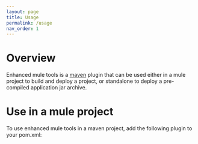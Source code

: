 ```yaml
---
layout: page
title: Usage
permalink: /usage
nav_order: 1
---
```

# Overview

Enhanced mule tools is a [maven](https://maven.apache.org/) plugin that can be used
either in a mule project to build and deploy a project, or standalone to deploy a pre-compiled 
application jar archive.

# Use in a mule project

To use enhanced mule tools in a maven project, add the following plugin to your pom.xml:

```xml

```
